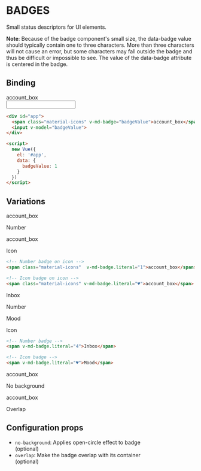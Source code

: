# BADGES

Small status descriptors for UI elements.

**Note**: Because of the badge component's small size, the data-badge value should typically contain one to three characters. More than three characters will not cause an error, but some characters may fall outside the badge and thus be difficult or impossible to see. The value of the data-badge attribute is centered in the badge.

## Binding

<div id="badge-demo-binding">
  <span class="material-icons" v-md-badge="badgeValue">account_box</span>
  <br />
  <input v-model="badgeValue">
</div>

```html
<div id="app">
  <span class="material-icons" v-md-badge="badgeValue">account_box</span>
  <input v-model="badgeValue">
</div>

<script>
  new Vue({
    el: '#app',
    data: {
      badgeValue: 1
    }
  })
</script>
```

## Variations

<div class="mdl-grid">
  <div class="demo-cell mdl-cell mdl-cell--2-col mdl-cell--top mdl-cell--middle">
    <span class="material-icons"  v-md-badge.literal="1">account_box</span>
    <p class="mdl-typography--caption-color-contrast">Number</p>
  </div>
  <div class="demo-cell mdl-cell mdl-cell--2-col mdl-cell--top mdl-cell--middle">
    <span class="material-icons" v-md-badge.literal="♥">account_box</span>
    <p class="mdl-typography--caption-color-contrast">Icon</p>
  </div>
</div>

```html
<!-- Number badge on icon -->
<span class="material-icons"  v-md-badge.literal="1">account_box</span>

<!-- Icon badge on icon -->
<span class="material-icons" v-md-badge.literal="♥">account_box</span>
```

<div class="mdl-grid">
  <div class="demo-cell mdl-cell mdl-cell--2-col mdl-cell--top mdl-cell--middle">
    <span v-md-badge.literal="4">Inbox</span>
    <p class="mdl-typography--caption-color-contrast">Number</p>
  </div>
  <div class="demo-cell mdl-cell mdl-cell--2-col mdl-cell--top mdl-cell--middle">
    <span v-md-badge.literal="♥">Mood</span>
    <p class="mdl-typography--caption-color-contrast">Icon</p>
  </div>
</div>

```html
<!-- Number badge -->
<span v-md-badge.literal="4">Inbox</span>

<!-- Icon badge -->
<span v-md-badge.literal="♥">Mood</span>
```

<div class="mdl-grid">
  <div class="demo-cell mdl-cell mdl-cell--2-col mdl-cell--top mdl-cell--middle">
    <span class="material-icons"  v-md-badge.literal="1" no-background>account_box</span>
    <p class="mdl-typography--caption-color-contrast">No background</p>
  </div>
  <div class="demo-cell mdl-cell mdl-cell--2-col mdl-cell--top mdl-cell--middle">
    <span class="material-icons"  v-md-badge.literal="1" overlap>account_box</span>
    <p class="mdl-typography--caption-color-contrast">Overlap</p>
  </div>
</div>

## Configuration props

- `no-background`: Applies open-circle effect to badge  
  (optional)
- `overlap`: Make the badge overlap with its container  
  (optional)
